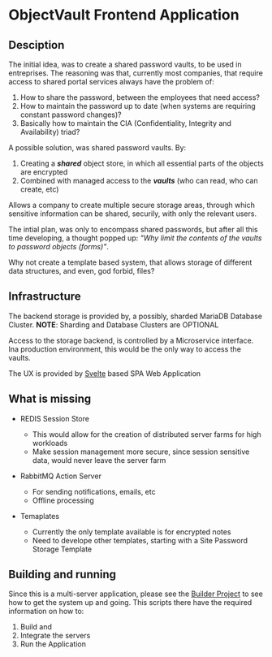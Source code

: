 # ObjectVault Frontend Application

## Desciption

The initial idea, was to create a shared password vaults, to be used in entreprises.
The reasoning was that, currently most companies, that require access to shared portal services always have the problem of:

1. How to share the password, between the employees that need access?
2. How to maintain the password up to date (when systems are requiring constant password changes)?
3. Basically how to maintain the CIA (Confidentiality, Integrity and Availability) triad?

A possible solution, was shared password vaults. By:

1. Creating a ***shared*** object store, in which all essential parts of the objects are encrypted
2. Combined with managed access to the ***vaults*** (who can read, who can create, etc)

Allows a company to create multiple secure storage areas, through which sensitive information can be shared, securily, with only the relevant users.

The intial plan, was only to encompass shared passwords, but after all this time developing, a thought popped up: *"Why limit the contents of the vaults to password objects (forms)"*.

Why not create a template based system, that allows storage of different data structures, and even, god forbid, files?

## Infrastructure

The backend storage is provided by, a possibly, sharded MariaDB Database Cluster.
**NOTE**: Sharding and Database Clusters are OPTIONAL

Access to the storage backend, is controlled by a Microservice interface. Ina production environment, this would be the only way to access the vaults.

The UX is provided by [Svelte](https://svelte.dev) based SPA Web Application

## What is missing

* REDIS Session Store
  * This would allow for the creation of distributed server farms for high workloads
  * Make session management more secure, since session sensitive data, would never leave the server farm

* RabbitMQ Action Server
  * For sending notifications, emails, etc
  * Offline processing

* Temaplates
  * Currently the only template available is for encrypted notes
  * Need to develope other templates, starting with a Site Password Storage Template

## Building and running

Since this is a multi-server application, please see the [Builder Project](https://github.com/objectvault/builder) to see how to get the system up and going.
This scripts there have the required information on how to:

1. Build and
2. Integrate the servers
3. Run the Application
